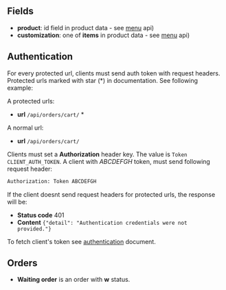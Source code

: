 **Fields**
----
* **product**: id field in product data - see [menu](https://gitlab.com/mohammad_h73/restbucks/blob/master/docs/api/002-menu.md) api)  
* **customization**: one of **items** in product data - see [menu](https://gitlab.com/mohammad_h73/restbucks/blob/master/docs/api/002-menu.md) api)  

**Authentication**
----
For every protected url, clients must send auth token with request headers. Protected urls marked with star (*) in documentation.
See following example:

A protected urls:

* **url** `/api/orders/cart/` *

A normal url:

* **url** `/api/orders/cart/`

Clients must set a **Authorization** header key. The value is `Token CLIENT_AUTH_TOKEN`. A client with *ABCDEFGH* token, must send following request header:

```rest
Authorization: Token ABCDEFGH
```
If the client doesnt send request headers for protected urls, the response will be:
* **Status code** 401
* **Content** `{"detail": "Authentication credentials were not provided."}`
 
To fetch client's token see [authentication](https://gitlab.com/mohammad_h73/restbucks/blob/master/docs/api/001-authentication.md) document.

**Orders**
----

* **Waiting order** is an order with **w** status.
